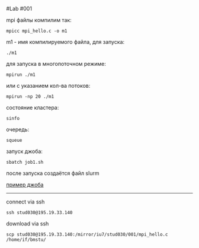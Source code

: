 #Lab #001






mpi файлы компилим так:

```mpicc mpi_hello.c -o m1```

m1 - имя компилируемого файла, для запуска:

```./m1```

для запуска в многопоточном режиме:

```mpirun ./m1```

или с указанием кол-ва потоков:

```mpirun -np 20 ./m1```

состояние кластера:

```sinfo```

очередь:

```squeue```

запуск джоба:

```sbatch job1.sh```

после запуска создаётся файл slurm

[пример джоба](job1.sh)





___
connect via ssh

```ssh stud030@195.19.33.140```

download via ssh

```scp stud030@195.19.33.140:/mirror/iu7/stud030/001/mpi_hello.c /home/if/bmstu/```
